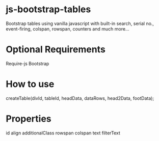 # js-bootstrap-tables
Bootstrap tables using vanilla javascript with built-in search, serial no., event-firing, colspan, rowspan, counters and much more...

# Optional Requirements
Require-js
Bootstrap

# How to use
createTable(divId, tableId, headData, dataRows, head2Data, footData);

# Properties
id
align
additionalClass
rowspan
colspan
text
filterText
